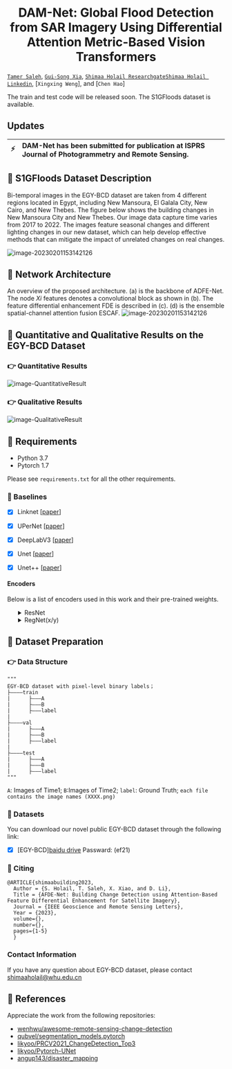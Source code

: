 <h1 align="center">
  <b>DAM-Net: Global Flood Detection from SAR Imagery Using Differential Attention Metric-Based Vision Transformers</b><br>
</h1>

[`Tamer Saleh`](https://www.bu.edu.eg/staff/tamermohamed3), [`Gui-Song Xia`](http://www.captain-whu.com/xia_En.html), [`Shimaa Holail Researchgate`](https://www.researchgate.net/profile/Shimaa-Holail)[`Shimaa Holail Linkedin`](https://www.linkedin.com/in/shimaaholail/), [`Xingxing Weng`], and [`Chen Hao`]

The train and test code will be released soon. The S1GFloods dataset is available. 


## Updates
| :zap:        | DAM-Net has been submitted for publication at ISPRS Journal of Photogrammetry and Remote Sensing. |
|---------------|:------------------------|



## :speech_balloon: S1GFloods Dataset Description 
Bi-temporal images in the EGY-BCD dataset are taken from 4 different regions located in Egypt, including New Mansoura, El Galala City, New Cairo, and New Thebes. The figure below shows the building changes in New Mansoura City and New Thebes. Our image data capture time varies from 2017 to 2022. The images feature seasonal changes and different lighting changes in our new dataset, which can help develop effective methods that can mitigate the impact of unrelated changes on real changes.

![image-20230201153142126](./img/MansouraTiba.png)

## :speech_balloon: Network Architecture
An overview of the proposed architecture. (a) is the backbone of ADFE-Net. The node $Xi$ features denotes a convolutional block as shown in (b). The feature differential enhancement FDE is described in (c). (d) is the ensemble spatial-channel attention fusion ESCAF.
![image-20230201153142126](./img/overall.png)


 ## :speech_balloon: <span id="jump">Quantitative and Qualitative Results on the EGY-BCD Dataset</span>
 
### :point_right: Quantitative Results
![image-QuantitativeResult](./img/result2.jpg)

### :point_right: Qualitative Results

![image-QualitativeResult](./img/result.jpg)


## :speech_balloon: Requirements

- Python 3.7
- Pytorch 1.7

Please see `requirements.txt` for all the other requirements.


### 🔭 Baselines <a name="baselines"></a>

- [x] Linknet [[paper](https://arxiv.org/abs/1707.03718)]
- [x] UPerNet [[paper](https://arxiv.org/abs/1807.10221)]
- [x] DeepLabV3 [[paper](https://arxiv.org/abs/1706.05587)]
- [x] Unet [[paper](https://arxiv.org/abs/1505.04597)]
- [x] Unet++ [[paper](https://arxiv.org/pdf/1807.10165.pdf)]


#### Encoders <a name="encoders"></a>

Below is a list of encoders used in this work and their pre-trained weights.

<details>
<summary style="margin-left: 25px;">ResNet</summary>
<div style="margin-left: 25px;">

| Encoder   |        Weights        | Params, M |
| --------- | :-------------------: | :-------: |
| resnet50  | imagenet / ssl / swsl |    23M    |
| resnet101 |       imagenet        |    42M    |


</div>
</details>

<details>
<summary style="margin-left: 25px;">RegNet(x/y)</summary>
<div style="margin-left: 25px;">

| Encoder          | Weights  | Params, M |
| ---------------- | :------: | :-------: |
| timm-regnety_120 | imagenet |    49M    |
| timm-regnety_160 | imagenet |    80M    |
| timm-regnety_320 | imagenet |   141M    |


</div>
</details>


## :speech_balloon: <span id="jump">Dataset Preparation</span>

### :point_right: Data Structure

```
"""
EGY-BCD dataset with pixel-level binary labels；
├————train
|      ├———A  
|      ├———B
|      ├———label
|
├————val
|      ├———A  
|      ├———B
|      ├———label
|
├————test
|      ├———A  
|      ├———B
|      ├———label
"""
```

`A`: Images of Time1;
`B`:Images of Time2;
`label`: Ground Truth;
`each file contains the image names (XXXX.png)`


### :truck: Datasets <a name="dataset"></a>

You can download our novel public EGY-BCD dataset through the following link:

- [x] [EGY-BCD][baidu drive](https://pan.baidu.com/s/1DW3pfwQn3W4zYkYfCBCCdw) Passward: (ef21)


### :page_with_curl: Citing <a name="citing"></a>

```
@ARTICLE{shimaabuilding2023,
  Author = {S. Holail, T. Saleh, X. Xiao, and D. Li},
  Title = {AFDE-Net: Building Change Detection using Attention-Based Feature Differential Enhancement for Satellite Imagery},
  Journal = {IEEE Geoscience and Remote Sensing Letters},
  Year = {2023},
  volume={},
  number={},
  pages={1-5}
  }
```
  
### Contact Information
If you have any question about EGY-BCD dataset, please contact shimaaholail@whu.edu.cn


## :speech_balloon: References

Appreciate the work from the following repositories:

- [wenhwu/awesome-remote-sensing-change-detection](https://github.com/wenhwu/awesome-remote-sensing-change-detection)
- [qubvel/segmentation_models.pytorch](https://github.com/qubvel/segmentation_models.pytorch)
- [likyoo/PRCV2021_ChangeDetection_Top3](https://github.com/likyoo/PRCV2021_ChangeDetection_Top3)
- [likyoo/Pytorch-UNet](https://github.com/likyoo/Pytorch-UNet)
- [angup143/disaster_mapping](https://github.com/angup143/disaster_mapping/tree/5bab37700950bb9b5e6af9bbe41a6ab66645bf58)


